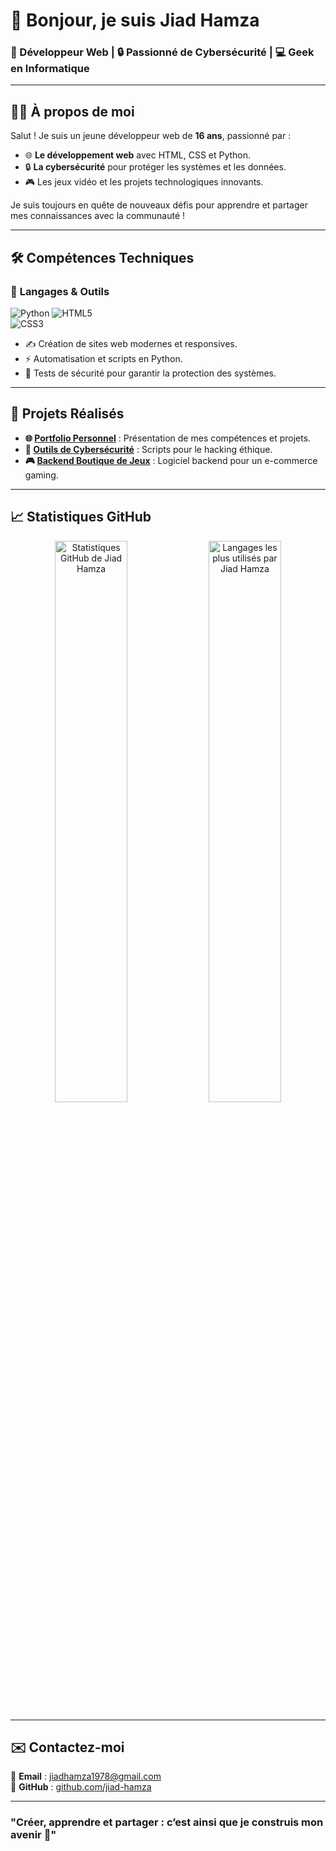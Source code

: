 # 👋 Bonjour, je suis **Jiad Hamza**  

### 🚀 Développeur Web | 🔒 Passionné de Cybersécurité | 💻 Geek en Informatique  

---

## 👨‍💻 À propos de moi  
Salut ! Je suis un jeune développeur web de **16 ans**, passionné par :  
- 🌐 **Le développement web** avec HTML, CSS et Python.  
- 🔒 **La cybersécurité** pour protéger les systèmes et les données.  
- 🎮 Les jeux vidéo et les projets technologiques innovants.  

Je suis toujours en quête de nouveaux défis pour apprendre et partager mes connaissances avec la communauté !

---

## 🛠️ Compétences Techniques  
### 🔧 **Langages & Outils**  
![Python](https://img.shields.io/badge/-Python-3776AB?logo=python&logoColor=white&style=flat-square)
![HTML5](https://img.shields.io/badge/-HTML5-E34F26?logo=html5&logoColor=white&style=flat-square)  
![CSS3](https://img.shields.io/badge/-CSS3-1572B6?logo=css3&logoColor=white&style=flat-square)  

- ✍️ Création de sites web modernes et responsives.  
- ⚡ Automatisation et scripts en Python.  
- 🔑 Tests de sécurité pour garantir la protection des systèmes.  

---

## 🌟 Projets Réalisés  
- **🌐 [Portfolio Personnel](https://github.com/jiad-hamza/portfolio)** : Présentation de mes compétences et projets.  
- **🔑 [Outils de Cybersécurité](https://github.com/jiad-hamza/cyber-tools)** : Scripts pour le hacking éthique.  
- **🎮 [Backend Boutique de Jeux](http://jeuxcrack.kesug.com/)** : Logiciel backend pour un e-commerce gaming.  

---

## 📈 Statistiques GitHub  
<div align="center">  
  <img src="https://github-readme-stats.vercel.app/api?username=jiad-hamza&show_icons=true&theme=radical" alt="Statistiques GitHub de Jiad Hamza" width="48%">  
  <img src="https://github-readme-stats.vercel.app/api/top-langs/?username=jiad-hamza&layout=compact&theme=radical" alt="Langages les plus utilisés par Jiad Hamza" width="48%">  
</div>  

---

## ✉️ Contactez-moi  
💌 **Email** : [jiadhamza1978@gmail.com](mailto:jiadhamza64@gmail.com)  
📂 **GitHub** : [github.com/jiad-hamza](https://github.com/jiad-hamza)  

---

### "Créer, apprendre et partager : c’est ainsi que je construis mon avenir 🚀"
